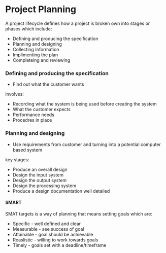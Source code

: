 # Project Planning

A project lifecycle defines how a  project is broken own into stages or phases which include:

* Defining and producing the specification
* Planning and designing
* Collecting Information 
* Implimenting the plan
* Completeing and reviewing

### Defining and producing the specification 
* Find out what the customer wants

involves:
* Recording what the system is being used before creating the system
* What the customer expects
* Performance needs
* Procedres in place

### Planning and designing
* Use requirements from customer and turning into a potential computer based system

key stages:
* Produce an overall design
* Design the input system
* Design the output system
* Design the processing system
* Produce a design documentation well detailed 

#### SMART
SMAT targets is a way of planning that means setting goals which are:
* Specific   - well defined and clear
* Measurable - see success of goal
* Attainable - goal should be achievable
* Reaslistic - willing to work towards goals
* Timely     - goals set with a deadline/timeframe
